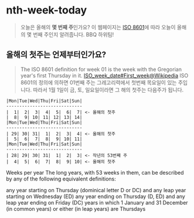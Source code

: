 # nth-week-today

> 오늘은 올해의 **몇 번째 주**인가요?
이 웹페이지는 [ISO 8601](https://en.wikipedia.org/wiki/ISO_week_date)에 따라 오늘이 올해의 몇 번째 주인지 알려줍니다. BBQ 하위팀!

## 올해의 첫주는 언제부터인가요?

> The ISO 8601 definition for week 01 is the week with the Gregorian year's first Thursday in it. 
> [ISO_week_date#First_week@Wikipedia](https://en.wikipedia.org/wiki/ISO_week_date#First_week)
ISO 8601의 정의에 의하면 01번째 주는 그레고리력에서 첫번째 목요일이 있는 주입니다. 따라서 1월 1일이 금, 토, 일요일이라면 그 해의 첫주는 다음주가 됩니다.

```
|Mon|Tue|Wed|Thu|Fri|Sat|Sun|
-----------------------------
|  1|  2|  3|  4|  5|  6|  7| <- 올해의 첫주
|  8|  9| 10| 11| 12| 13| 14|
|Mon|Tue|Wed|Thu|Fri|Sat|Sun|
-----------------------------
| 29| 30| 31|  1|  2|  3|  4| <- 올해의 첫주
|  5|  6|  7|  8|  9| 10| 11|
|Mon|Tue|Wed|Thu|Fri|Sat|Sun|
-----------------------------
| 28| 29| 30| 31|  1|  2|  3| <- 작년의 53번째 주
|  4|  5|  6|  7|  8|  9| 10| <- 올해의 첫주
```

Weeks per year
The long years, with 53 weeks in them, can be described by any of the following equivalent definitions:

any year starting on Thursday (dominical letter D or DC) and any leap year starting on Wednesday (ED)
any year ending on Thursday (D, ED) and any leap year ending on Friday (DC)
years in which 1 January and 31 December (in common years) or either (in leap years) are Thursdays
